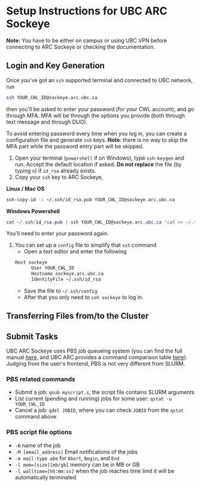 # Setup Instructions for UBC ARC Sockeye

**Note:** You have to be either on campus or using UBC VPN before connecting to ARC Sockeye or checking the documentation.

## Login and Key Generation

Once you've got an `ssh` supported terminal and connected to UBC network, run
```bash
ssh YOUR_CWL_ID@sockeye.arc.ubc.ca
```
then you'll be asked to enter your password (for your CWL account), and go through MFA. MFA will be through the options you provide (both through text message and through DUO).

To avoid entering password every time when you log in, you can create a configuration file and generate `ssh` keys. **Note**: there is no way to skip the MFA part while the password entry part will be skipped.
1. Open your terminal (`powershell` if on Windows), type `ssh-keygen` and run. Accept the default location if asked. **Do not replace** the file (by typing `n`) if `id_rsa` already exists.
1. Copy your `ssh` key to ARC Sockeye,

  **Linux / Mac OS**
  ```bash
  ssh-copy-id -i ~/.ssh/id_rsa.pub YOUR_CWL_ID@sockeye.arc.ubc.ca
  ```
  **Windows Powershell**
  ```powershell
  cat ~/.ssh/id_rsa.pub | ssh YOUR_CWL_ID@sockeye.arc.ubc.ca "cat >> ~/.ssh/authorized_keys"
  ```
  You'll need to enter your password again.
1. You can set up a `config` file to simplify that `ssh` command
    - Open a text editor and enter the following
    ```bash
    Host sockeye
	      User YOUR_CWL_ID
	      Hostname sockeye.arc.ubc.ca
	      IdentityFile ~/.ssh/id_rsa
    ```
	- Save the file to `~/.ssh/config`.
    - After that you only need to `ssh sockeye` to log in.

## Transferring Files from/to the Cluster

## Submit Tasks
UBC ARC Sockeye uses PBS job queueing system (you can find the full manual [here](https://www.altair.com/pdfs/pbsworks/PBSUserGuide19.2.3.pdf), and UBC ARC provides a command comparison table [here](https://confluence.it.ubc.ca/display/UARC/Running+Jobs#RunningJobs-SlurmtoPBSTranslation)). Judging from the user's frontend, PBS is not very different from SLURM.

### PBS related commands
- Submit a job: `qsub myscript.s`, the script file contains SLURM arguments
- List current (pending and running) jobs for some user: `qstat -u YOUR_CWL_ID`
- Cancel a job: `qdel JOBID`, where you can check `JOBID` from the `qstat` command above

### PBS script file options
- `-N` name of the job
- `-M [email_address]` Email notifications of the jobs
- `-m mail-type abe` for `Abort`, `Begin`, and `End`
- `-l mem=[size][mb/gb]` memory can be in MB or GB
- `-l walltime=[hh:mm:ss]` when the job reaches time limit it will be automatically terminated
